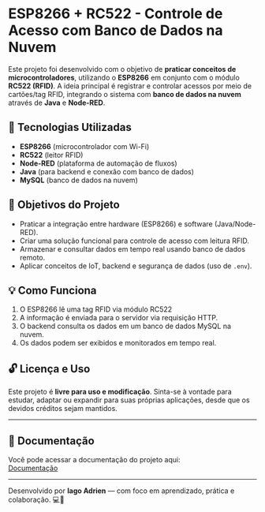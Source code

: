 # ESP8266 + RC522 - Controle de Acesso com Banco de Dados na Nuvem

Este projeto foi desenvolvido com o objetivo de **praticar conceitos de microcontroladores**, utilizando o **ESP8266** em conjunto com o módulo **RC522 (RFID)**. A ideia principal é registrar e controlar acessos por meio de cartões/tag RFID, integrando o sistema com **banco de dados na nuvem** através de **Java** e **Node-RED**.

## 🚀 Tecnologias Utilizadas

- **ESP8266** (microcontrolador com Wi-Fi)
- **RC522** (leitor RFID)
- **Node-RED** (plataforma de automação de fluxos)
- **Java** (para backend e conexão com banco de dados)
- **MySQL** (banco de dados na nuvem)

## 📌 Objetivos do Projeto

- Praticar a integração entre hardware (ESP8266) e software (Java/Node-RED).
- Criar uma solução funcional para controle de acesso com leitura RFID.
- Armazenar e consultar dados em tempo real usando banco de dados remoto.
- Aplicar conceitos de IoT, backend e segurança de dados (uso de `.env`).

## 💡 Como Funciona

1. O ESP8266 lê uma tag RFID via módulo RC522
2. A informação é enviada para o servidor via requisição HTTP.
3. O backend consulta os dados em um banco de dados MySQL na nuvem.
4. Os dados podem ser exibidos e monitorados em tempo real.

## 🔓 Licença e Uso

Este projeto é **livre para uso e modificação**. Sinta-se à vontade para estudar, adaptar ou expandir para suas próprias aplicações, desde que os devidos créditos sejam mantidos.

---

## 📎 Documentação

Você pode acessar a documentação do projeto aqui:  
[Documentação](https://github.com/Miukiyn/esp8266rc522/blob/main/Documentation/DOCUMENTATION.md)

---

Desenvolvido por **Iago Adrien** — com foco em aprendizado, prática e colaboração. 💻📡
